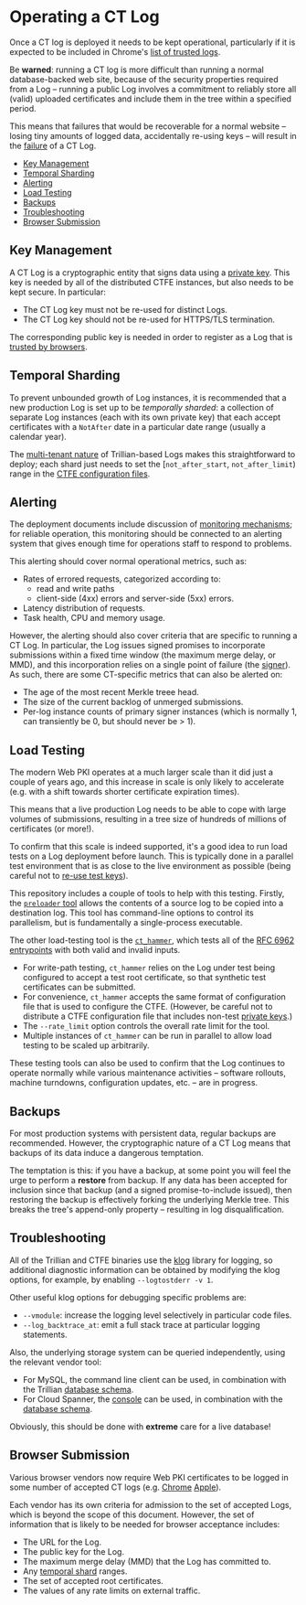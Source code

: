 # Operating a CT Log

Once a CT log is deployed it needs to be kept operational, particularly if it
is expected to be included in Chrome's
[list of trusted logs](http://www.certificate-transparency.org/known-logs).

Be **warned**: running a CT log is more difficult than running a normal
database-backed web site, because of the security properties required from a Log
&ndash; running a public Log involves a commitment to reliably store all (valid)
uploaded certificates and include them in the tree within a specified period.

This means that failures that would be recoverable for a normal website &ndash;
losing tiny amounts of logged data, accidentally re-using keys &ndash; will
result in the [failure](https://tools.ietf.org/html/rfc6962#section-7.3) of a CT
Log.

 - [Key Management](#key-management)
 - [Temporal Sharding](#temporal-sharding)
 - [Alerting](#alerting)
 - [Load Testing](#load-testing)
 - [Backups](#backups)
 - [Troubleshooting](#troubleshooting)
 - [Browser Submission](#browser-submission)


## Key Management

A CT Log is a cryptographic entity that signs data using a
[private key](https://tools.ietf.org/html/rfc6962#section-2.1.4).  This key is
needed by all of the distributed CTFE instances, but also needs to be kept
secure.  In particular:

 - The CT Log key must not be re-used for distinct Logs.
 - The CT Log key should not be re-used for HTTPS/TLS termination.

The corresponding public key is needed in order to register as a Log that is
[trusted by browsers](#browser-submission).


## Temporal Sharding

To prevent unbounded growth of Log instances, it is recommended that a new
production Log is set up to be *temporally sharded*: a collection of separate
Log instances (each with its own private key) that each accept certificates
with a `NotAfter` date in a particular date range (usually a calendar year).

The [multi-tenant nature](#ManualDeployment.md#tree-provisioning) of
Trillian-based Logs makes this straightforward to deploy; each shard just needs
to set the [`not_after_start`, `not_after_limit`) range in the
[CTFE configuration files](#ManualDeployment.md#ctfe-configuration).


## Alerting

The deployment documents include discussion of
[monitoring mechanisms](/ManualDeployment.md#monitoring); for reliable
operation, this monitoring should be connected to an alerting system that gives
enough time for operations staff to respond to problems.

This alerting should cover normal operational metrics, such as:
 - Rates of errored requests, categorized according to:
    - read and write paths
    - client-side (4xx) errors and server-side (5xx) errors.
 - Latency distribution of requests.
 - Task health, CPU and memory usage.

However, the alerting should also cover criteria that are specific to running a
CT Log.  In particular, the Log issues signed promises to incorporate
submissions within a fixed time window (the maximum merge delay, or MMD), and
this incorporation relies on a single point of failure (the
[signer](ManualDeployment.md#primary-signer-election)).  As such, there are
some CT-specific metrics that can also be alerted on:

 - The age of the most recent Merkle treee head.
 - The size of the current backlog of unmerged submissions.
 - Per-log instance counts of primary signer instances (which is normally 1,
   can transiently be 0, but should never be > 1).


## Load Testing

The modern Web PKI operates at a much larger scale than it did just a couple of
years ago, and this increase in scale is only likely to accelerate (e.g. with a
shift towards shorter certificate expiration times).

This means that a live production Log needs to be able to cope with large
volumes of submissions, resulting in a tree size of hundreds of millions of
certificates (or more!).

To confirm that this scale is indeed supported, it's a good idea to run load
tests on a Log deployment before launch.  This is typically done in a parallel
test environment that is as close to the live environment as possible (being
careful not to [re-use test keys](#key-management)).

This repository includes a couple of tools to help with this testing.  Firstly,
the
[`preloader` tool](https://github.com/google/certificate-transparency-go/blob/master/preload/preloader)
allows the contents of a source log to be copied into a destination log.  This
tool has command-line options to control its parallelism, but is fundamentally
a single-process executable.

The other load-testing tool is the
[`ct_hammer`](https://github.com/google/certificate-transparency-go/blob/master/trillian/integration/ct_hammer),
which tests all of the
[RFC 6962 entrypoints](https://tools.ietf.org/html/rfc6962#section-4) with both
valid and invalid inputs.

 - For write-path testing, `ct_hammer` relies on the Log under test being
   configured to accept a test root certificate, so that synthetic test
   certificates can be submitted.
 - For convenience, `ct_hammer` accepts the same format of configuration file
   that is used to configure the CTFE.  (However, be careful not to distribute
   a CTFE configuration file that includes non-test
   [private keys](#key-management).)
 - The `--rate_limit` option controls the overall rate limit for the tool.
 - Multiple instances of `ct_hammer` can be run in parallel to allow load
   testing to be scaled up arbitrarily.

These testing tools can also be used to confirm that the Log continues to
operate normally while various maintenance activities &ndash; software
rollouts, machine turndowns, configuration updates, etc. &ndash; are in
progress.


## Backups

For most production systems with persistent data, regular backups are
recommended.  However, the cryptographic nature of a CT Log means that backups
of its data induce a dangerous temptation.

The temptation is this: if you have a backup, at some point you will feel the
urge to perform a **restore** from backup.  If any data has been accepted for
inclusion since that backup (and a signed promise-to-include issued), then
restoring the backup is effectively forking the underlying Merkle tree.  This
breaks the tree's append-only property &ndash; resulting in log
disqualification.


## Troubleshooting

All of the Trillian and CTFE binaries use the
[klog](https://github.com/kubernetes/klog) library for logging, so additional
diagnostic information can be obtained by modifying the klog options, for
example, by enabling `--logtostderr -v 1`.

Other useful klog options for debugging specific problems are:

 - `--vmodule`: increase the logging level selectively in particular
   code files.
 - `--log_backtrace_at`: emit a full stack trace at particular logging
   statements.

Also, the underlying storage system can be queried independently, using the
relevant vendor tool:

 - For MySQL, the command line client can be used, in combination with the
   Trillian
   [database schema](https://github.com/google/trillian/blob/master/storage/mysql/storage.sql).
 - For Cloud Spanner, the
   [console](https://cloud.google.com/spanner/docs/quickstart-console#run_a_query)
   can be used, in combination with the
   [database schema](https://github.com/google/trillian/blob/master/storage/cloudspanner/spanner.sdl).

Obviously, this should be done with **extreme** care for a live database!


## Browser Submission

Various browser vendors now require Web PKI certificates to be logged in some
number of accepted CT logs
(e.g. [Chrome](https://github.com/chromium/ct-policy/blob/master/log_policy.md)
[Apple](https://support.apple.com/en-gb/HT205280)).

Each vendor has its own criteria for admission to the set of accepted Logs,
which is beyond the scope of this document.  However, the set of information
that is likely to be needed for browser acceptance includes:

 - The URL for the Log.
 - The public key for the Log.
 - The maximum merge delay (MMD) that the Log has committed to.
 - Any [temporal shard](#temporal-sharding) ranges.
 - The set of accepted root certificates.
 - The values of any rate limits on external traffic.
